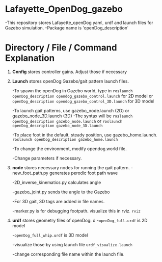 # Lafayette_OpenDog_gazebo
-This repository stores Lafayette_openDog yaml, urdf and launch files for Gazebo simulation. 
-Package name is 'openDog_description'

# Directory / File / Command Explanation
1. __Config__ stores controller gains. Adjust those if necessary
2. **Launch** stores openDog Gazebo/gait pattern launch files.

	-To spawn the openDog in Gazebo world, type in 
		```roslaunch openDog_description opendog_gazebo_control.launch``` for 2D model or 
		```openDog_description opendog_gazebo_control_3D.launch``` for 3D model

	-To launch gait patterns, use gazebo_node.launch (2D) or gazebo_node_3D.launch (3D)
		-The syntax will be 
			```roslaunch openDog_description gazebo_node.launch```
			or ```roslaunch openDog_description gazebo_node_3D.launch```

	-To place foot in the default, steady position, use gazebo_home.launch. ```roslaunch openDog_description gazebo_home.launch```

	-To change the environment, modify opendog.world file.

	-Change parameters if necessary.

3. **node** stores necessary nodes for running the gait pattern.
	-new_foot_path.py generates perodic foot path wave
	
	-2D_inverse_kinematics.py calculates angle
	
	-gazebo_joint.py sends the angle to the Gazebo
	
	-For 3D gait, 3D tags are added in file names.
	
	-marker.py is for debugging footpath. visualize this in rviz. ```rviz```

4. **urdf** stores geometry files of openDog. d
	-```openDog_full.urdf``` is 2D model
	
	-```openDog_full_whip.urdf``` is 3D model
	
	-visualize those by using launch file ```urdf_visualize.launch```
	
	-change corresponding file name within the launch file. 